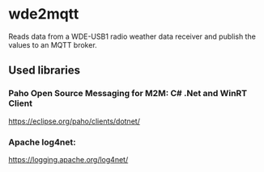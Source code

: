# wde2mqtt
Reads data from a WDE-USB1 radio weather data receiver and publish the values to an MQTT broker.

## Used libraries

### Paho Open Source Messaging for M2M: C# .Net and WinRT Client
https://eclipse.org/paho/clients/dotnet/

### Apache log4net:
https://logging.apache.org/log4net/

